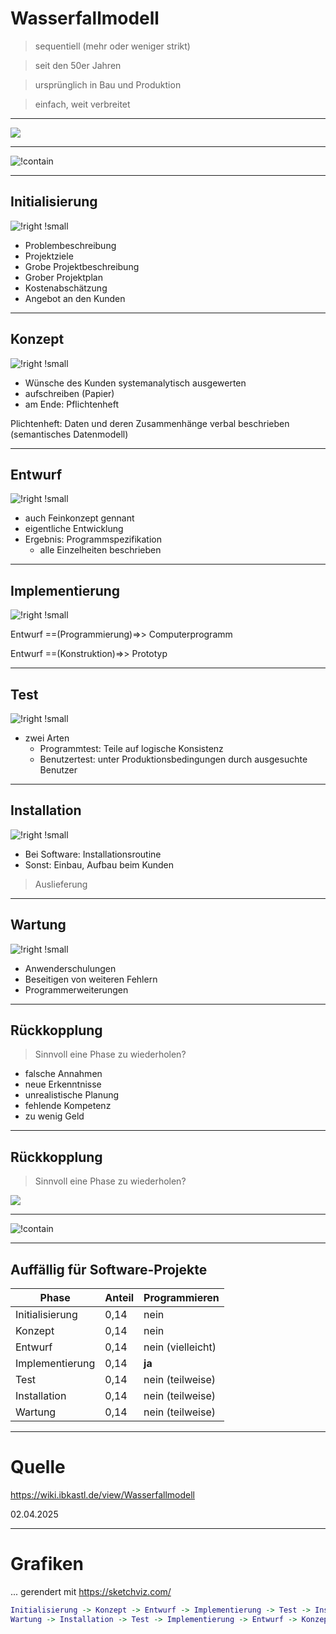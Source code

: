 # Wasserfallmodell

> sequentiell (mehr oder weniger strikt)

> seit den 50er Jahren 

> ursprünglich in Bau und Produktion

> einfach, weit verbreitet

---

![](https://wiki.ibkastl.de/w/images/thumb/8/84/Wasserfallmodell.png/400px-Wasserfallmodell.png)

---

![!contain](./img/5_WF.png)

---

## Initialisierung

![!right !small](./img/5_WF_Init.png)

- Problembeschreibung
- Projektziele
- Grobe Projektbeschreibung
- Grober Projektplan
- Kostenabschätzung
- Angebot an den Kunden

---

## Konzept

![!right !small](./img/5_WF_Konz.png)

- Wünsche des Kunden systemanalytisch ausgewerten
- aufschreiben (Papier) 
- am Ende: Pflichtenheft

Plichtenheft: Daten und deren Zusammenhänge verbal beschrieben (semantisches Datenmodell)

---

## Entwurf

![!right !small](./img/5_WF_Entw.png)

- auch Feinkonzept gennant 
- eigentliche Entwicklung
- Ergebnis: Programmspezifikation
	- alle Einzelheiten beschrieben

---

## Implementierung

![!right !small](./img/5_WF_Impl.png)

Entwurf ==(Programmierung)=>> Computerprogramm

Entwurf ==(Konstruktion)=>> Prototyp

---

## Test

![!right !small](./img/5_WF_Test.png)

- zwei Arten
	- Programmtest: Teile auf logische Konsistenz
	- Benutzertest: unter Produktionsbedingungen durch ausgesuchte Benutzer
---

## Installation

![!right !small](./img/5_WF_Inst.png)

- Bei Software: Installationsroutine
- Sonst: Einbau, Aufbau beim Kunden

> Auslieferung

---

## Wartung

![!right !small](./img/5_WF_Wart.png)

- Anwenderschulungen
- Beseitigen von weiteren Fehlern
- Programmerweiterungen

---

## Rückkopplung

> Sinnvoll eine Phase zu wiederholen?

- falsche Annahmen
- neue Erkenntnisse
- unrealistische Planung
- fehlende Kompetenz
- zu wenig Geld

---

## Rückkopplung

> Sinnvoll eine Phase zu wiederholen?

![](./img/5_WF_Feedb_0.png)

---

![!contain](./img/5_WF_Feedb.png)

---

## Auffällig für Software-Projekte

| Phase | Anteil | Programmieren |
|---|---| ---|
| Initialisierung | 0,14 | nein |
| Konzept | 0,14 | nein |
| Entwurf | 0,14 | nein (vielleicht) |
| Implementierung | 0,14 | **ja** |
| Test | 0,14 | nein (teilweise) |
| Installation | 0,14 | nein (teilweise) |
| Wartung | 0,14 | nein (teilweise) |

---

# Quelle

https://wiki.ibkastl.de/view/Wasserfallmodell

02.04.2025

---

# Grafiken

... gerendert mit https://sketchviz.com/

~~~dot
Initialisierung -> Konzept -> Entwurf -> Implementierung -> Test -> Installation -> Wartung
Wartung -> Installation -> Test -> Implementierung -> Entwurf -> Konzept -> Initialisierung [color=red]
~~~
